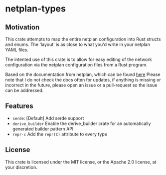 # netplan-types

## Motivation
This crate attempts to map the entire netplan configuration into Rust structs and enums.
The 'layout' is as close to what you'd write in your netplan YAML files.

The intented use of this crate is to allow for easy editing of the network configuration via the netplan
configuration files from a Rust program.

Based on the documentation from netplan, which can be found [here](https://netplan.io/reference/)
Please note that I do not check the docs often for updates, if anything is missing or incorrect in the future,
please open an issue or a pull-request so the issue can be addressed.

## Features
- `serde`: [Default] Add serde support
- `derive_builder` Enable the derive_builder crate for an automatically generated builder pattern API
- `repr-c` Add the `repr(C)` attribute to every type

## License
This crate is licensed under the MIT license, or the Apache 2.0 license, at your discretion.